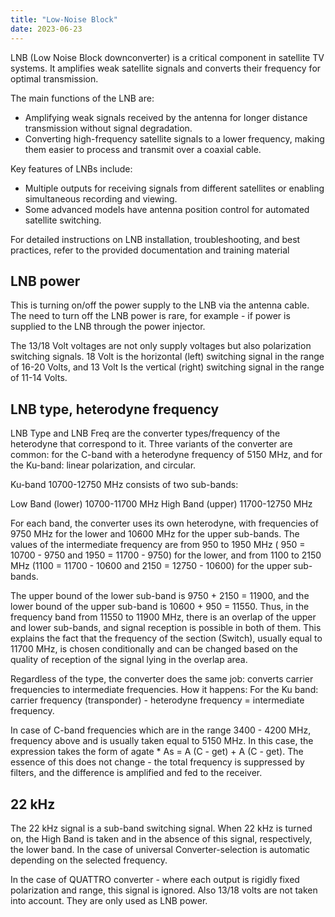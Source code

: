 ```yaml
---
title: "Low-Noise Block"
date: 2023-06-23
---
```

LNB (Low Noise Block downconverter) is a critical component in satellite TV systems. It amplifies weak satellite signals and converts their frequency for optimal transmission.

The main functions of the LNB are:

* Amplifying weak signals received by the antenna for longer distance transmission without signal degradation.
* Converting high-frequency satellite signals to a lower frequency, making them easier to process and transmit over a coaxial cable.

Key features of LNBs include:

* Multiple outputs for receiving signals from different satellites or enabling simultaneous recording and viewing.
* Some advanced models have antenna position control for automated satellite switching.

For detailed instructions on LNB installation, troubleshooting, and best practices, refer to the provided documentation and training material

## LNB power

This is turning on/off the power supply to the LNB via the antenna cable. The need to turn off the LNB power is rare, for example - if power is supplied to the LNB through the power injector.

The 13/18 Volt voltages are not only supply voltages but also polarization switching signals. 18 Volt is the horizontal (left) switching signal in the range of 16-20 Volts, and 13 Volt Is the vertical (right) switching signal in the range of 11-14 Volts.

## LNB type, heterodyne frequency

LNB Type and LNB Freq are the converter types/frequency of the heterodyne that correspond to it.
Three variants of the converter are common: for the C-band with a heterodyne frequency of 5150 MHz, and for the Ku-band: linear polarization, and circular.

Ku-band 10700-12750 MHz consists of two sub-bands:

Low Band (lower) 10700-11700 MHz
High Band (upper) 11700-12750 MHz

For each band, the converter uses its own heterodyne, with frequencies of 9750 MHz for the lower and 10600 MHz for the upper sub-bands. The values of the intermediate frequency are from 950 to 1950 MHz ( 950 = 10700 - 9750 and 1950 = 11700 - 9750) for the lower, and from 1100 to 2150 MHz (1100 = 11700 - 10600 and 2150 = 12750 - 10600) for the upper sub-bands.

The upper bound of the lower sub-band is 9750 + 2150 = 11900, and the lower bound of the upper sub-band is 10600 + 950 = 11550. Thus, in the frequency band from 11550 to 11900 MHz, there is an overlap of the upper and lower sub-bands, and signal reception is possible in both of them. This explains the fact that the frequency of the section (Switch), usually equal to 11700 MHz, is chosen conditionally and can be changed based on the quality of reception of the signal lying in the overlap area.

Regardless of the type, the converter does the same job: converts carrier frequencies to intermediate frequencies.
How it happens:
For the Ku band: carrier frequency (transponder) - heterodyne frequency = intermediate frequency.

In case of C-band frequencies which are in the range 3400 - 4200 MHz, frequency above and is usually taken equal to 5150 MHz. In this case, the expression takes the form of agate * As = A (C - get) + A (C - get). The essence of this does not change - the total frequency is suppressed by filters, and the difference is amplified and fed to the receiver.

## 22 kHz

The 22 kHz signal is a sub-band switching signal. When 22 kHz is turned on, the High Band is taken and in the absence of this signal, respectively, the lower band. In the case of universal Converter-selection is automatic depending on the selected frequency.

In the case of QUATTRO converter - where each output is rigidly fixed polarization and range, this signal is ignored. Also 13/18 volts are not taken into account. They are only used as LNB power.
